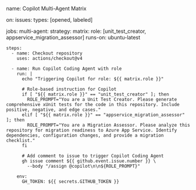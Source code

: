name: Copilot Multi-Agent Matrix

on:
  issues:
    types: [opened, labeled]

jobs:
  multi-agent:
    strategy:
      matrix:
        role: [unit_test_creator, appservice_migration_assessor]
    runs-on: ubuntu-latest

    steps:
      - name: Checkout repository
        uses: actions/checkout@v4

      - name: Run Copilot Coding Agent with role
        run: |
          echo "Triggering Copilot for role: ${{ matrix.role }}"
          
          # Role-based instruction for Copilot
          if [ "${{ matrix.role }}" == "unit_test_creator" ]; then
            ROLE_PROMPT="You are a Unit Test Creator. Please generate comprehensive xUnit tests for the code in this repository. Include positive, negative, and edge cases."
          elif [ "${{ matrix.role }}" == "appservice_migration_assessor" ]; then
            ROLE_PROMPT="You are a Migration Assessor. Please analyze this repository for migration readiness to Azure App Service. Identify dependencies, configuration changes, and provide a migration checklist."
          fi

          # Add comment to issue to trigger Copilot Coding Agent
          gh issue comment ${{ github.event.issue.number }} \
            --body "/assign @copilot\n\n${ROLE_PROMPT}"

        env:
          GH_TOKEN: ${{ secrets.GITHUB_TOKEN }}

